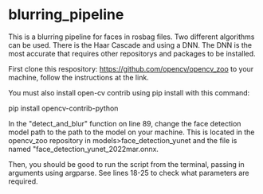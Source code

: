 # blurring_pipeline

This is a blurring pipeline for faces in rosbag files. Two different algorithms can be used. There is the Haar Cascade and using a DNN. The DNN is the most accurate
that requires other repositorys and packages to be installed.

First clone this respository: https://github.com/opencv/opencv_zoo to your machine, follow the instructions at the link.

You must also install open-cv contrib using pip install with this command:

pip install opencv-contrib-python

In the "detect_and_blur" function on line 89, change the face detection model path to the path to the model on your machine. This is located in the opencv_zoo
repository in models>face_detection_yunet and the file is named "face_detection_yunet_2022mar.onnx.

Then, you should be good to run the script from the terminal, passing in arguments using argparse. See lines 18-25 to check what parameters are required.
